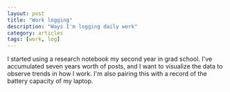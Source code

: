 ```yaml
---
layout: post
title: "Work logging"
description: "Ways I'm logging daily work"
category: articles
tags: [work, log]
---
```


I started using a research notebook my second year in grad
school. I've accumulated seven years worth of posts, and I want to
visualize the data to observe trends in how I work. I'm also pairing
this with a record of the battery capacity of my laptop.